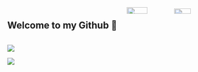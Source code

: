 <div style="display: flex; flex-wrap: wrap; justify-content: space-between;">
  <h2>Welcome to my Github 👋</h2>
  <div style="width: 46%;">
    <img width="45%" src="https://github-readme-stats.vercel.app/api?username=SecHex&show_icons=true&theme=dark" />
    <img width="40%" src="https://github-readme-stats.vercel.app/api/top-langs/?username=SecHex&theme=dark&layout=compact" />
  </div>
</div>                    


  [![](https://dcbadge.vercel.app/api/server/SecHex?theme=gray)]([https://discord.gg/SecHex](https://discord.gg/swEZPdcMNu)?theme=gray)    

                       

![](https://komarev.com/ghpvc/?username=SecHex&color=grey)










